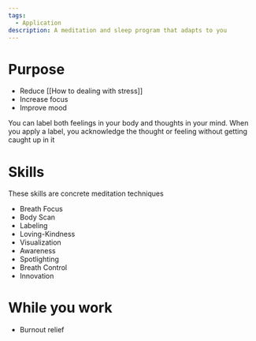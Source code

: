 ```yaml
---
tags:
  - Application
description: A meditation and sleep program that adapts to you
---
```

# Purpose

- Reduce [[How to dealing with stress]]
- Increase focus
- Improve mood

You can label both feelings in your body and thoughts in your mind.
When you apply a label, you acknowledge the thought or feeling without getting caught up in it

# Skills

These skills are concrete meditation techniques

- Breath Focus
- Body Scan
- Labeling
- Loving-Kindness
- Visualization
- Awareness
- Spotlighting
- Breath Control
- Innovation

# While you work

- Burnout relief
